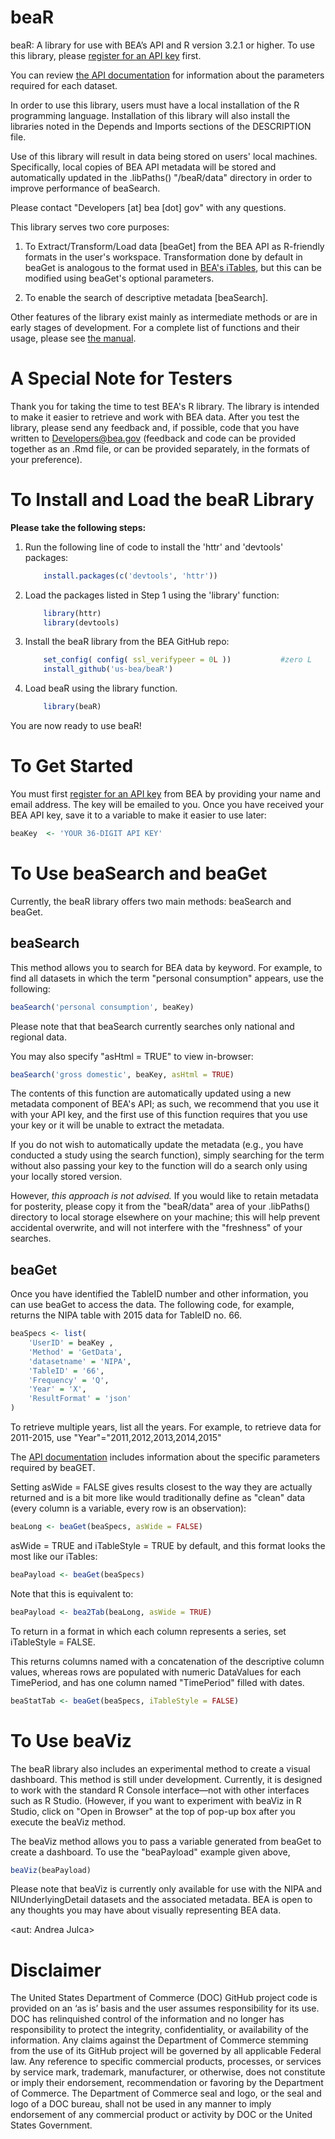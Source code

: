 # beaR
beaR: A library for use with BEA’s API and R version 3.2.1 or higher.
To use this library, please [register for an API key](http://www.bea.gov/API/signup/index.cfm) first.

You can review [the API documentation](http://www.bea.gov/API/bea_web_service_api_user_guide.htm) for information about the parameters required for each dataset.

In order to use this library, users must have a local installation of the R programming language. Installation of this library will also install the libraries noted in the Depends and Imports sections of the DESCRIPTION file. 

Use of this library will result in data being stored on users' local machines. Specifically, local copies of BEA API metadata will be stored and automatically updated in the .libPaths() "/beaR/data" directory in order to improve performance of beaSearch.

Please contact "Developers [at] bea [dot] gov" with any questions.

This library serves two core purposes:

1.	To Extract/Transform/Load data [beaGet] from the BEA API as R-friendly formats in the user's workspace. Transformation done by default in beaGet is analogous to the format used in [BEA's iTables](http://www.bea.gov/itable/index.cfm), but this can be modified using beaGet's optional parameters.

2.	To enable the search of descriptive metadata [beaSearch].

Other features of the library exist mainly as intermediate methods or are in early stages of development. For a complete list of functions and their usage, please see [the manual](https://github.com/us-bea/beaR/blob/master/beaR_Manual.pdf).

# A Special Note for Testers
Thank you for taking the time to test BEA's R library. The library is intended to make it easier to retrieve and work with BEA data. 
After you test the library, please send any feedback and, if possible, code that you have written to Developers@bea.gov (feedback and code can be provided together as an .Rmd file, or can be provided separately, in the formats of your preference).

# To Install and Load the beaR Library 

**Please take the following steps:** 

1. Run the following line of code to install the 'httr' and 'devtools' packages:
    ```r
        install.packages(c('devtools', 'httr'))
    ```

2. Load the packages listed in Step 1 using the 'library' function:
    ```r
        library(httr)
        library(devtools)
    ```

3. Install the beaR library from the BEA GitHub repo: 
    ```r
        set_config( config( ssl_verifypeer = 0L ))           #zero L
        install_github('us-bea/beaR')
    ```


4. Load beaR using the library function.
    ```r
        library(beaR)
    ```
You are now ready to use beaR! 

# To Get Started
You must first  [register for an API key](http://www.bea.gov/API/signup/index.cfm) from BEA by providing your name and email address. The key will be emailed to you. 
Once you have received your BEA API key, save it to a variable to make it easier to use later: 

```r
beaKey 	<- 'YOUR 36-DIGIT API KEY'
```

# To Use beaSearch and beaGet

Currently, the beaR library offers two main methods: beaSearch and beaGet. 

## beaSearch
This method allows you to search for BEA data by keyword. For example, to find all datasets in which the term "personal consumption" appears, use the following:  

```r
beaSearch('personal consumption', beaKey)
```

Please note that that beaSearch currently searches only national and regional data.

You may also specify "asHtml = TRUE" to view in-browser:
```r
beaSearch('gross domestic', beaKey, asHtml = TRUE)
```

The contents of this function are automatically updated using a new metadata component of BEA's API; as such, we recommend that you use it with your API key, and the first use of this function requires that you use your key or it will be unable to extract the metadata.

If you do not wish to automatically update the metadata (e.g., you have conducted a study using the search function), simply searching for the term without also passing your key to the function will do a search only using your locally stored version.

However, *this approach is not advised.* If you would like to retain metadata for posterity, please copy it from the "beaR/data" area of your .libPaths() directory to local storage elsewhere on your machine; this will help prevent accidental overwrite, and will not interfere with the "freshness" of your searches.

## beaGet

Once you have identified the TableID number and other information, you can use beaGet to access the data. The following code, for example, returns the NIPA table with 2015 data for TableID no. 66. 

```r
beaSpecs <- list(
	'UserID' = beaKey ,
	'Method' = 'GetData',
	'datasetname' = 'NIPA',
	'TableID' = '66',
	'Frequency' = 'Q',
	'Year' = 'X',
	'ResultFormat' = 'json'
)
```

To retrieve multiple years, list all the years. For example, to retrieve data for 2011-2015, use "Year"="2011,2012,2013,2014,2015"

The  [API documentation](http://www.bea.gov/API/bea_web_service_api_user_guide.htm) includes information about the specific parameters required by beaGET. 

Setting asWide = FALSE gives results closest to the way they are actually returned and is a bit more like would traditionally define as "clean" data (every column is a variable, every row is an observation):
```r
beaLong <- beaGet(beaSpecs, asWide = FALSE)
```

asWide = TRUE and iTableStyle = TRUE by default, and this format looks the most like our iTables:
```r
beaPayload <- beaGet(beaSpecs)
```

Note that this is equivalent to:
```r
beaPayload <- bea2Tab(beaLong, asWide = TRUE)
```

To return in a format in which each column represents a series, set iTableStyle = FALSE.

This returns columns named with a concatenation of the descriptive column values, whereas rows are populated with numeric DataValues for each TimePeriod, and has one column named "TimePeriod" filled with dates.  
```r
beaStatTab <- beaGet(beaSpecs, iTableStyle = FALSE)
```


# To Use beaViz  

The beaR library also includes an experimental method to create a visual dashboard. This method is still under development. Currently, it is designed to work with the standard R Console interface—not with other interfaces such as R Studio. (However, if you want to experiment with beaViz in R Studio, click on "Open in Browser" at the top of pop-up box after you execute the beaViz method.  

The beaViz method allows you to pass a variable generated from beaGet to create a dashboard. To use the "beaPayload" example given above, 

```r
beaViz(beaPayload)
```
Please note that beaViz is currently only available for use with the NIPA and NIUnderlyingDetail datasets and the associated metadata. 
BEA is open to any thoughts you may have about visually representing BEA data.


<aut: Andrea Julca>

# Disclaimer
The United States Department of Commerce (DOC) GitHub project code is provided on an ‘as is’ basis and the user assumes responsibility for its use. DOC has relinquished control of the information and no longer has responsibility to protect the integrity, confidentiality, or availability of the information. Any claims against the Department of Commerce stemming from the use of its GitHub project will be governed by all applicable Federal law. Any reference to specific commercial products, processes, or services by service mark, trademark, manufacturer, or otherwise, does not constitute or imply their endorsement, recommendation or favoring by the Department of Commerce. The Department of Commerce seal and logo, or the seal and logo of a DOC bureau, shall not be used in any manner to imply endorsement of any commercial product or activity by DOC or the United States Government.
